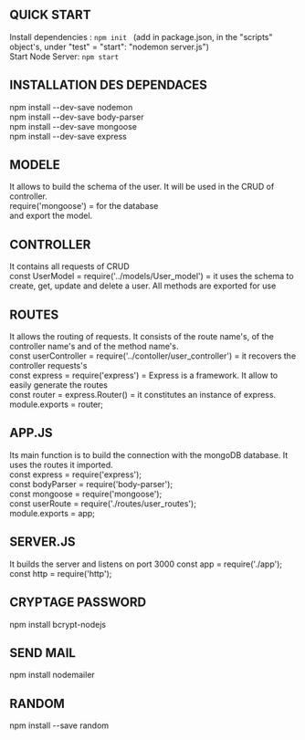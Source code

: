 ## QUICK START
Install dependencies : `npm init ` 
(add in package.json, in the "scripts" object's, under "test" = "start": "nodemon server.js")  
Start Node Server: `npm start`

## INSTALLATION DES DEPENDACES
npm install --dev-save nodemon   
npm install --dev-save body-parser   
npm install --dev-save mongoose   
npm install --dev-save express   


## MODELE
It allows to build the schema of the user. It will be used in the CRUD of controller.   
require('mongoose') = for the database   
and export the model.   


## CONTROLLER
It contains all requests of CRUD    
const UserModel = require('../models/User_model') =  it uses the schema to create, get, update and delete a user. All methods are exported for use


## ROUTES
It allows the routing of requests. It consists of the route name's, of the controller name's and of the method name's.    
const userController = require('../contoller/user_controller') = it recovers the controller requests's    
const express = require('express') = Express is a framework. It allow to easily generate the routes    
const router = express.Router() = it constitutes an instance of express.     
module.exports = router;


## APP.JS
Its main function is to build the connection with the mongoDB database. It uses the routes it imported.    
const express = require('express');     
const bodyParser = require('body-parser');     
const mongoose = require('mongoose');     
const userRoute = require('./routes/user_routes');     
module.exports = app;


## SERVER.JS
It builds the server and listens on port 3000
const app = require('./app');
const http = require('http');


## CRYPTAGE PASSWORD
npm install bcrypt-nodejs


## SEND MAIL
npm install nodemailer


## RANDOM
npm install --save random